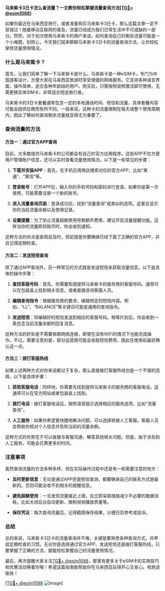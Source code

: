 **马来紫卡3日卡怎么查流量？一文教你轻松掌握流量查询方法[[TG💪+ @esim1088](https://t.me/s/esim1088)]**

如果你最近在马来西亚旅行，或者准备购买马来紫卡3日卡，那么这篇文章一定不容错过！随着移动互联网的普及，流量已经成为我们日常生活中不可或缺的一部分。然而，对于初次使用马来紫卡的用户来说，如何查询自己的剩余流量可能是一个小难题。别担心，今天我们就来聊聊马来紫卡3日卡的流量查询方法，让你轻松掌控流量使用情况。

### 什么是马来紫卡？

首先，让我们简单了解一下马来紫卡是什么。马来紫卡是一种eSIM卡，专门为中国游客设计，方便大家在马来西亚旅游时享受便捷的网络服务。它支持多种语言界面，操作简单，适合各种年龄段的用户。购买后，只需按照说明激活即可使用，无需更换实体SIM卡，非常适合短途旅行者。

马来紫卡的3日卡套餐通常包含一定的本地通话时间、短信和流量，具体套餐内容可能会因供应商而有所不同。一般来说，这种卡的流量限制在每天或整个使用周期内，因此了解如何查询剩余流量就显得尤为重要了。

### 查询流量的方法

#### 方法一：通过官方APP查询

目前，大多数提供马来紫卡的公司都会有自己的官方应用程序。这些APP不仅方便用户管理账户信息，还可以实时查看流量使用情况。以下是一些常见的步骤：

1. **下载并安装APP**：首先，在手机应用商店搜索对应的官方APP，比如“某通”、“某信”等。
   
2. **登录账号**：打开APP后，输入你的手机号码和密码进行登录。如果你是第一次使用，可能需要注册一个新的账号。

3. **进入流量查询页面**：登录成功后，找到“流量查询”或类似的选项。这里会显示你的当前流量余额以及使用记录。

4. **设置提醒**：为了防止流量超额使用导致额外费用，建议开启流量提醒功能。这样当你的流量即将耗尽时，你会收到通知。

这种方法的优点是直观且及时，但前提是你要确保已经下载了正确的官方APP，并且记得定期检查。

#### 方法二：发送短信查询

除了通过APP查询外，另一种常见的方式就是发送短信来获取流量信息。以下是具体的操作步骤：

1. **查找客服号码**：首先，你需要知道提供马来紫卡的服务商的客服号码。通常可以在包装盒上找到相关信息，或者直接咨询客服人员。

2. **编辑查询指令**：根据服务商的要求，编辑特定的短信内容。例如，“LL”、“BALANCE”等关键词可能是通用的查询指令。

3. **发送短信**：将编辑好的短信发送到相应的客服号码。稍等片刻后，你会收到一条包含当前流量余额的回复消息。

这种方法的好处是不需要依赖网络连接，即使在没有WiFi的情况下也能完成操作。不过，需要注意的是，部分运营商可能会收取短信费用，因此在使用前最好确认这一点。

#### 方法三：拨打客服热线

如果上述两种方式对你来说都过于复杂，那么直接拨打客服热线也是一个不错的选择。以下是具体步骤：

1. **获取客服电话**：同样地，你需要先找到提供马来紫卡的服务商的客服电话。这通常可以在官方网站或者包装盒上找到。

2. **拨打电话**：拨打客服电话后，按照语音提示选择相应的服务选项，比如“流量查询”。

3. **人工服务**：如果你希望更快捷地解决问题，可以选择转接人工客服。客服人员会帮助你核对个人信息并告知当前的流量余额。

这种方式的优势在于可以直接与客服沟通，解答其他相关问题。但是，由于涉及到人工服务，可能会花费更多的时间。

### 注意事项

虽然查询流量的方法多种多样，但在实际操作过程中还是有一些需要注意的地方：

- **及时更新信息**：无论是通过APP还是短信查询，都要确保自己的联系方式是最新的。否则可能会收不到相关的提醒信息。
  
- **避免超额使用**：一旦发现流量接近上限，应立即采取措施减少不必要的数据消耗，比如关闭后台自动更新、限制视频播放质量等。

- **保存凭证**：每次查询流量后，记得截图保存结果，以便日后参考或投诉。

### 总结

总的来说，马来紫卡3日卡的流量查询并不难，关键是要熟悉各种查询方式，并养成定期检查的习惯。无论你是选择通过官方APP、发送短信还是拨打客服热线，只要掌握了正确的方法，就能轻松掌握自己的流量使用情况。

最后，再次提醒大家关注[TG💪+ @esim1088](https://t.me/s/esim1088)，那里有更多关于eSIM卡的实用技巧和优惠活动等着你哦！希望这篇指南能帮助你在马来西亚玩得开心又省心。祝旅途愉快！

[[TG💪+ @esim1088](https://t.me/s/esim1088) ![Image](https://i.postimg.cc/4NQfJmqS/Snipaste-2025-05-13-00-14-12.png)]